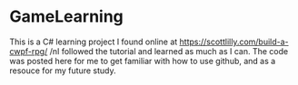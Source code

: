 # GameLearning
This is a C# learning project I found online at https://scottlilly.com/build-a-cwpf-rpg/
/nI followed the tutorial and learned as much as I can. 
The code was posted here for me to get familiar with how to use github, and as a resouce for my future study.
